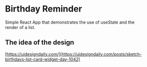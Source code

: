 # Birthday Reminder

Simple React App that demonstrates the use of useState and the  
render of a list.

## The idea of the design

[https://uidesigndaily.com/](https://uidesigndaily.com/posts/sketch-birthdays-list-card-widget-day-1042)
